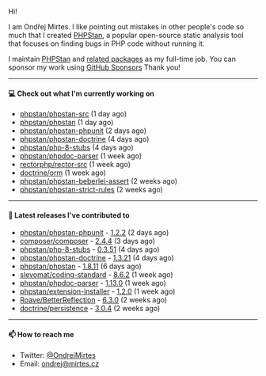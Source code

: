 Hi!

I am Ondřej Mirtes. I like pointing out mistakes in other people's code so much that I created [PHPStan](https://phpstan.org/), a popular open-source static analysis tool that focuses on finding bugs in PHP code without running it.

I maintain [PHPStan](https://github.com/phpstan/phpstan) and [related packages](https://github.com/phpstan/) as my full-time job. You can sponsor my work using [GitHub Sponsors](https://github.com/sponsors/ondrejmirtes) Thank you!

---

#### 💻 Check out what I'm currently working on

- [phpstan/phpstan-src](https://github.com/phpstan/phpstan-src) (1 day ago)
- [phpstan/phpstan](https://github.com/phpstan/phpstan) (1 day ago)
- [phpstan/phpstan-phpunit](https://github.com/phpstan/phpstan-phpunit) (2 days ago)
- [phpstan/phpstan-doctrine](https://github.com/phpstan/phpstan-doctrine) (4 days ago)
- [phpstan/php-8-stubs](https://github.com/phpstan/php-8-stubs) (4 days ago)
- [phpstan/phpdoc-parser](https://github.com/phpstan/phpdoc-parser) (1 week ago)
- [rectorphp/rector-src](https://github.com/rectorphp/rector-src) (1 week ago)
- [doctrine/orm](https://github.com/doctrine/orm) (1 week ago)
- [phpstan/phpstan-beberlei-assert](https://github.com/phpstan/phpstan-beberlei-assert) (2 weeks ago)
- [phpstan/phpstan-strict-rules](https://github.com/phpstan/phpstan-strict-rules) (2 weeks ago)

---

#### 🔭 Latest releases I've contributed to

- [phpstan/phpstan-phpunit](https://github.com/phpstan/phpstan-phpunit) - [1.2.2](https://github.com/phpstan/phpstan-phpunit/releases/tag/1.2.2) (2 days ago)
- [composer/composer](https://github.com/composer/composer) - [2.4.4](https://github.com/composer/composer/releases/tag/2.4.4) (3 days ago)
- [phpstan/php-8-stubs](https://github.com/phpstan/php-8-stubs) - [0.3.51](https://github.com/phpstan/php-8-stubs/releases/tag/0.3.51) (4 days ago)
- [phpstan/phpstan-doctrine](https://github.com/phpstan/phpstan-doctrine) - [1.3.21](https://github.com/phpstan/phpstan-doctrine/releases/tag/1.3.21) (4 days ago)
- [phpstan/phpstan](https://github.com/phpstan/phpstan) - [1.8.11](https://github.com/phpstan/phpstan/releases/tag/1.8.11) (6 days ago)
- [slevomat/coding-standard](https://github.com/slevomat/coding-standard) - [8.6.2](https://github.com/slevomat/coding-standard/releases/tag/8.6.2) (1 week ago)
- [phpstan/phpdoc-parser](https://github.com/phpstan/phpdoc-parser) - [1.13.0](https://github.com/phpstan/phpdoc-parser/releases/tag/1.13.0) (1 week ago)
- [phpstan/extension-installer](https://github.com/phpstan/extension-installer) - [1.2.0](https://github.com/phpstan/extension-installer/releases/tag/1.2.0) (1 week ago)
- [Roave/BetterReflection](https://github.com/Roave/BetterReflection) - [6.3.0](https://github.com/Roave/BetterReflection/releases/tag/6.3.0) (2 weeks ago)
- [doctrine/persistence](https://github.com/doctrine/persistence) - [3.0.4](https://github.com/doctrine/persistence/releases/tag/3.0.4) (2 weeks ago)

---

#### 📫 How to reach me

- Twitter: [@OndrejMirtes](https://twitter.com/ondrejmirtes)
- Email: [ondrej@mirtes.cz](mailto:ondrej@mirtes.cz)
